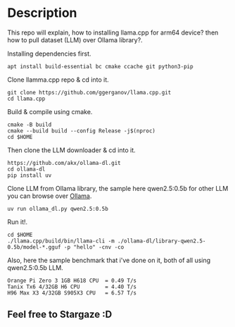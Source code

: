 # Description
This repo will explain, how to installing llama.cpp for arm64 device? then how to pull dataset (LLM) over Ollama library?.


Installing dependencies first.
```
apt install build-essential bc cmake ccache git python3-pip
```
Clone llamma.cpp repo & cd into it.
```
git clone https://github.com/ggerganov/llama.cpp.git
cd llama.cpp
```
Build & compile using cmake.
```
cmake -B build
cmake --build build --config Release -j$(nproc)
cd $HOME
```
Then clone the LLM downloader & cd into it.
```
https://github.com/akx/ollama-dl.git
cd ollama-dl
pip install uv
```
Clone LLM from Ollama library, the sample here qwen2.5:0.5b for other LLM you can browse over [Ollama](https://ollama.com/library).
```
uv run ollama_dl.py qwen2.5:0.5b
```
Run it!.
```
cd $HOME
./llama.cpp/build/bin/llama-cli -m ./ollama-dl/library-qwen2.5-0.5b/model-*.gguf -p "hello" -cnv -co
```
Also, here the sample benchmark that i've done on it, both of all using qwen2.5:0.5b LLM.
```
Orange Pi Zero 3 1GB H618 CPU  = 0.49 T/s
Tanix Tx6 4/32GB H6 CPU        = 4.40 T/s
H96 Max X3 4/32GB S905X3 CPU   = 6.57 T/s
```
## Feel free to Stargaze :D
